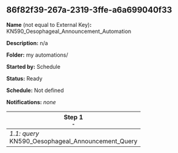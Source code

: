 ## 86f82f39-267a-2319-3ffe-a6a699040f33

**Name** (not equal to External Key)**:** KN590_Oesophageal_Announcement_Automation

**Description:** n/a

**Folder:** my automations/

**Started by:** Schedule

**Status:** Ready

**Schedule:** Not defined

**Notifications:** _none_


| Step 1<br>_<small>-</small>_ |
| --- |
| _1.1: query_<br>KN590_Oesophageal_Announcement_Query |
